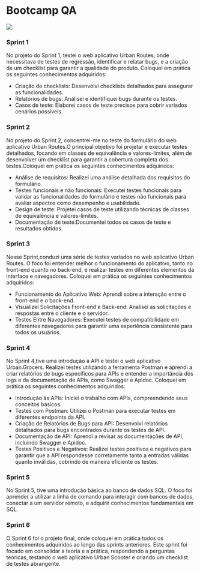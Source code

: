 # Bootcamp QA

<img src="C:\Bootcamp-QA-Tripleten\imagens\logo-T10.png">

### Sprint 1

 No projeto do  Sprint 1, testei  o web aplicativo Urban Routes, onde necessitava de testes de regressão, identificar e relatar bugs, e a criação de um checklist para garantir a qualidade do produto. Coloquei em prática os seguintes
 conhecimentos adquiridos:
- Criação de checklists: Desenvolvi checklists detalhados para assegurar as funcionalidades.
- Relatórios de bugs: Análisei e identifiquei bugs durante os testes.
- Casos de teste: Elaborei casos de teste precisos para cobrir variados cenários possiveis.

### Sprint 2
No projeto do Sprint 2, concentrei-me no teste do formulário do web aplicativo Urban Routes.O principal objetivo foi projetar e executar testes detalhados, focando em classes de equivalência e valores-limites, além de desenvolver um checklist para garantir a cobertura completa dos testes.Coloquei em prática os seguintes
conhecimentos adquiridos:
- Análise de requisitos: Realizei uma análise detalhada dos requisitos do formulário.
- Testes funcionais e não funcionais:  Executei testes funcionais para validar as funcionalidades do formulário e testes não funcionais para avaliar aspectos como desempenho e usabilidade.
- Design de teste: Projetei casos de teste utilizando técnicas de classes de equivalência e valores-limites.
- Documentação de teste:Documentei todos os casos de teste e resultados obtidos.

### Sprint 3
Nesse Sprint,conduzi uma série de testes variados no web aplicativo Urban Routes. O foco foi entender melhor o funcionamento do aplicativo, tanto no front-end quanto no back-end, e realizar testes em diferentes elementos da interface e navegadores. Coloquei em prática os seguintes
conhecimentos adquiridos:
 - Funcionamento do Aplicativo Web: Aprendi sobre a interação entre o front-end e o back-end.
 - Visualizei Solicitações Front-end e Back-end: Analisei as solicitações e respostas entre o cliente e o servidor.
 - Testes Entre Navegadores: Executei testes de compatibilidade em diferentes navegadores para garantir uma experiência consistente para todos os usuários.

### Sprint 4
No Sprint 4,tive uma introdução á API e testei o web aplicativo Urban.Grocers. Realizei testes utilizando a ferramenta Postman e aprendi a criar relatórios de bugs específicos para APIs e entender a importância dos logs e da documentação de APIs, como Swagger e Apidoc. Coloquei em prática os seguintes
conhecimentos adquiridos:
- Introdução às APIs: Iniciei o trabalho com APIs, compreendendo seus conceitos básicos.
- Testes com Postman: Utilizei o Postman para executar testes em diferentes endpoints da API.
- Criação de Relatórios de Bugs para API: Desenvolvi relatórios detalhados para bugs encontrados durante os testes de API.
- Documentação de API: Aprendi a revisar as documentações de API, incluindo Swagger e Apidoc.
- Testes Positivos e Negativos: Realizei testes positivos e negativos para garantir que a API respondesse corretamente tanto a entradas válidas quanto inválidas, cobrindo de maneira eficiente os testes.

### Sprint 5

No Sprint 5, tive uma introdução básica ao banco de dados SQL. O foco foi aprender a utilizar a linha de comando para interagir com bancos de dados, conectar a um servidor remoto, e adquirir conhecimentos fundamentais em SQL.

### Sprint 6
O Sprint 6 foi o projeto final, onde coloquei em prática todos os conhecimentos adquiridos ao longo das sprints anteriores. Este sprint foi focado em consolidar a teoria e a prática, respondendo a perguntas teóricas, testando o web aplicativo Urban Scooter e criando um checklist de testes abrangente.